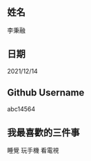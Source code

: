 姓名
----
李秉融

日期
----
2021/12/14

Github Username
---------------
abc14564

我最喜歡的三件事
---------------
睡覺 玩手機 看電視